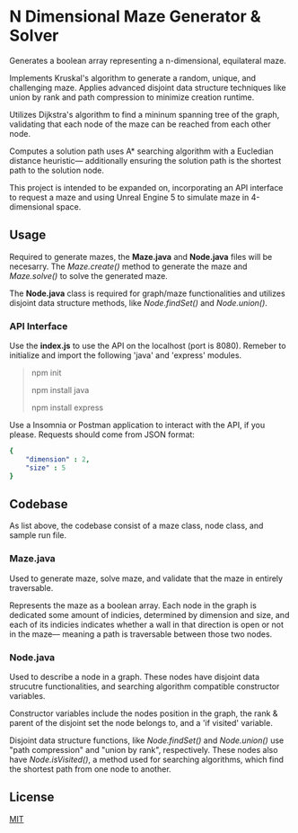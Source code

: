# N Dimensional Maze Generator & Solver

Generates a boolean array representing a n-dimensional, equilateral maze.

Implements Kruskal's algorithm to generate a random, unique, and challenging maze. Applies advanced disjoint data structure techniques like union by rank and path compression to minimize creation runtime.

Utilizes Dijkstra's algorithm to find a mininum spanning tree of the graph, validating that each node of the maze can be reached from each other node.

Computes a solution path uses A* searching algorithm with a Eucledian distance heuristic–– additionally ensuring the solution path is the shortest path to the solution node.

This project is intended to be expanded on, incorporating an API interface to request a maze and using Unreal Engine 5 to simulate maze in 4-dimensional space.

## Usage

Required to generate mazes, the **Maze.java** and **Node.java** files will be necesarry. The *Maze.create()* method to generate the maze and *Maze.solve()* to solve the generated maze.

The **Node.java** class is required for graph/maze functionalities and utilizes disjoint data structure methods, like *Node.findSet()* and *Node.union()*.

### API Interface

Use the **index.js** to use the API on the localhost (port is 8080). Remeber to initialize and import the following 'java' and 'express' modules.

> npm init
> 
> npm install java
> 
> npm install express

Use a Insomnia or Postman application to interact with the API, if you please. Requests should come from JSON format:

```yaml
{
    "dimension" : 2,
    "size" : 5
}
```

## Codebase

As list above, the codebase consist of a maze class, node class, and sample run file.

### Maze.java

Used to generate maze, solve maze, and validate that the maze in entirely traversable.

Represents the maze as a boolean array. Each node in the graph is dedicated some amount of indicies, determined by dimension and size, and each of its indicies indicates whether a wall in that direction is open or not in the maze–– meaning a path is traversable between those two nodes.

### Node.java

Used to describe a node in a graph. These nodes have disjoint data strucutre functionalities, and searching algorithm compatible constructor variables. 

Constructor variables include the nodes position in the graph, the rank & parent of the disjoint set the node belongs to, and a 'if visited' variable. 

Disjoint data structure functions, like *Node.findSet()* and *Node.union()* use "path compression" and "union by rank", respectively. These nodes also have *Node.isVisited()*, a method used for searching algorithms, which find the shortest path from one node to another.

## License

[MIT](https://choosealicense.com/licenses/mit/)

